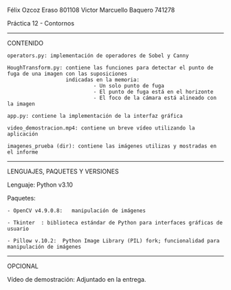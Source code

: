 Félix Ozcoz Eraso             801108
Victor Marcuello Baquero      741278

Práctica 12 - Contornos

-------------------------------------------------------
CONTENIDO

    operators.py: implementación de operadores de Sobel y Canny

    HoughTransform.py: contiene las funciones para detectar el punto de fuga de una imagen con las suposiciones 
                       indicadas en la memoria:
                                - Un solo punto de fuga
                                - El punto de fuga está en el horizonte
                                - El foco de la cámara está alineado con la imagen

    app.py: contiene la implementación de la interfaz gráfica

    video_demostracion.mp4: contiene un breve vídeo utilizando la aplicación

    imagenes_prueba (dir): contiene las imágenes utilizas y mostradas en el informe

------------------------------------------------------
LENGUAJES, PAQUETES Y VERSIONES

Lenguaje:
    Python v3.10


Paquetes:

    - OpenCV v4.9.0.8:   manipulación de imágenes

    - Tkinter  : biblioteca estándar de Python para interfaces gráficas de usuario

    - Pillow v.10.2:  Python Image Library (PIL) fork; funcionalidad para manipulación de imágenes

-------------------------------------------------------
OPCIONAL

Vídeo de demostración:
    Adjuntado en la entrega.